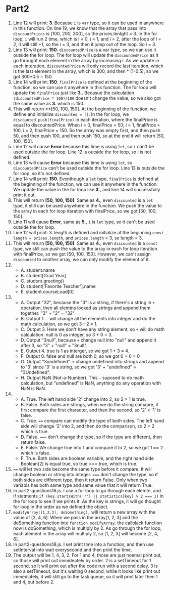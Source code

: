 # Part2
1. Line 12 will print: **3**. Because `i` is `var` type, so it can be used in anywhere in this function. On line 19, we know that the array that pass into `discountPrices` is [100, 200, 300], so the prices.lentght = 3. In the for loop, `i` will run 2 time, which is i = 0, i = 1, and i = 2, after the loop of i = 2, it will still +1, so the i = 3, and then it jump out of the loop. So i = 3.
2. Line 13 will print: **150**. `discountedPrice` is a var type, so we can use it outside the for loop. The for loop will update the `discoundedPrice` as it go throught each element in the array by increasing i. As we update in each interation, `discountedPrice` will only record the last iteration, which is the last element in the array, which is 300, and then * (1-0.5), so we got 300*0.5 = 150.
3. Line 14 will print: **150**. `finalPrice` is defined at the beginning of the function, so we can use it anywhere in this function. The for loop will update the `finalPrice` just like **3.**. Becasue the calculation ```(discountedPrice * 100)/100``` doesn't change the value, so we also got the same value as **3.** which is 150.  
4. This will return **[50, 100, 150]. At the beginning of the function, we  define and initialize `discounted = []`. In the for loop, we `discounted.push(finalPrice)` in each iteration, where the finalPrice is equal to discountedPrice. When i = 0, finalPrice = 50; i = 1, finalPrice = 100, i = 2, finalPrice = 150. So the array was empty first, and then push 50, and then push 100, and then push 150, so at the end it will return [50, 100, 150].
5. Line 12 will cause **Error** because this time is using `let`, so `i` can't be used outside the for loop. Line 12 is outside the for loop, so i is not defined. 
6. Line 13 will cause **Error** because this time is using `let`, so `discountedPrice` can't be used outside the for loop. Line 13 is outside the for loop, so it's not defined.
7. Line 14 will print: **150**. Eventhough  a `let` type,  `finalPrice` is defined at the beginning of the function, we can use it anywhere in the function. We update the value in the for loop like **3.**, and line 14 will successfully print it out. 
8. This will return **[50, 100, 150]**. Same as **4.**, even `discounted` is a `let` type, it still can be used anywhere in the function. We push the value to the array in each for loop iteration with finalPrice, so we got [50, 100, 150].
9. Line 11 will cause **Error**, same as **5.**, `i` is `let` type, so it can't be used outside the for loop.
10. Line 12 will print: 3. length is defined and initialize at the beginning `const length = prices.length`, and `prices.length` = 3, so length = 3. 
11. This will return **[50, 100, 150]**. Same as **4.**, even `discounted` is a `const` type, we still can push the value to the array in each for loop iteration with finalPrice, so we got [50, 100, 150]. However, we can't assign `discounted` to another array, we can only modify the element of it. 
12. - A. student.name
    - B. student[Grad Year]
    - C. student.greeting()
    - D. student['Favorite Teacher'].name
    - E. student.courseLoad[0]
13. - A. Output "32", because the "3" is a string, if there's a string in `+` operation, then all elemtns looked as strings and append them together. "3" + "2" = "32".
    - B. Output 1. `-` will change all the elements into integer and do the math calculation, so we got 3 - 2 = 1.
    - C. Output 3. Here we don't have any string alement, so `+` will do math calculation. null is 0 as integer, so 3 + 0 = 3.
    - D. Output "3null", because `+` change null into "null" and append it after 3, so "3" + "null" = "3null".
    - E. Output 4. true is 1 as interger, so we got 1 + 3 = 4.
    - F. Output 0. false and null are both 0, so we got 0 + 0 = 0
    - G. Output "3undefined". `+` change undefined into strings and append to '3' since '3' is a string, so we got '3' + "undefined" = "3Undefined".
    - H. Output NaN (Not-a-Number). This `-` suposed to do math calculation, but “undefined" is NaN, anything do any operation with NaN is NaN. 
14. - A. True. The left hand side '2' change into 2, so 2 > 1 is true. 
    - B. False. Both sides are strings, when we do the string comapre, it first compare the first character, and then the second. so '2' < '1' is false.
    - C. True. `==` compare can modify the type of both sides. The left hand side will change '2' into 2, and then do the comparison, so 2 = 2 which is true. 
    - D. False. `===` don't change the type, so if the type are different, then return false. 
    - E. False. We change true into 1 and compare it to 2, so we got 1 == 2 which is false.
    - F. True. Both sides are boolean variable, and the right hand side Boolean(2) is equal true, so true === true, which is true. 
15. `==` will let two side become the same type before it compare. It will change boolean or string into integer. `===` don't change the type, so if both sides are different type, then it return False. Only when two variabls has both same type and same value that it will return True. 
16. In part2-questions16.js. I use a for loop to go through each elemtn, and if statments `if (key.startsWith('r') || statistics[key] % 2 === 1)` in the for loop to see if we prints it. As the key is strings, it will go thought for loop in the order as we defined the object.
17. `modifyArray([1,2,3], doSomething),` will return a new array with the value of [2, 4, 6]. When we pass in the array[1, 2, 3] and the doSomething function into `function modifyArray`. the callblack function now is doSomething, which is multiply by 2. As go through the for loop, each alement in the array will multiply 2, so [1, 2, 3] will become [2, 4, 6].
18. In part2-questions18.js. I set print time into a function, and then use setInterval into wait everysecond and then print the time.
19. The output will be 1, 4, 3, 2. For 1 and 4, those are just noemal print out, so those will print out immideately by order. 2 is a setTimeout for 1 second, so it will print out after the code run with a second delay. 3 is also a setTimeout, but it's waiting 0 second, while it looks like print out immediately, it will still go to the task queue, so it will print later then 1 and 4, but before 2. 